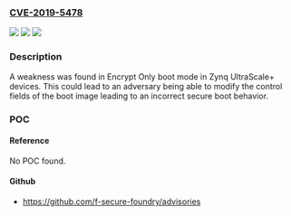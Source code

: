 ### [CVE-2019-5478](https://cve.mitre.org/cgi-bin/cvename.cgi?name=CVE-2019-5478)
![](https://img.shields.io/static/v1?label=Product&message=Zynq%20UltraScale%2B%20SoC&color=blue)
![](https://img.shields.io/static/v1?label=Version&message=n%2Fa&color=blue)
![](https://img.shields.io/static/v1?label=Vulnerability&message=Violation%20of%20Secure%20Design%20Principles%20(CWE-657)&color=brighgreen)

### Description

A weakness was found in Encrypt Only boot mode in Zynq UltraScale+ devices. This could lead to an adversary being able to modify the control fields of the boot image leading to an incorrect secure boot behavior.

### POC

#### Reference
No POC found.

#### Github
- https://github.com/f-secure-foundry/advisories

